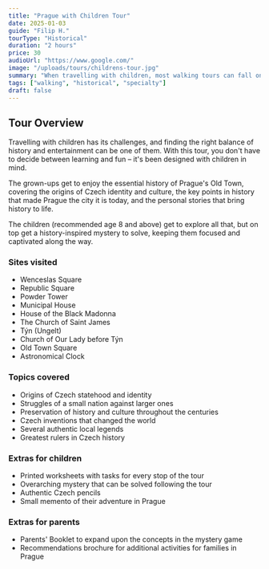 ```yaml
---
title: "Prague with Children Tour"
date: 2025-01-03
guide: "Filip H."
tourType: "Historical"
duration: "2 hours"
price: 30
audioUrl: "https://www.google.com/"
image: "/uploads/tours/childrens-tour.jpg"
summary: "When travelling with children, most walking tours can fall on deaf ears. This tour was designed with children in mind, to help them enjoy their time in the city just as much as their parents might."
tags: ["walking", "historical", "specialty"]
draft: false
---
```


## Tour Overview
Travelling with children has its challenges, and finding the right balance of history and entertainment can be one of them. With this tour, you don't have to decide between learning and fun – it's been designed with children in mind.

The grown-ups get to enjoy the essential history of Prague's Old Town, covering the origins of Czech identity and culture, the key points in history that made Prague the city it is today, and the personal stories that bring history to life.

The children (recommended age 8 and above) get to explore all that, but on top get a history-inspired mystery to solve, keeping them focused and captivated along the way.

### Sites visited
- Wenceslas Square
- Republic Square
- Powder Tower
- Municipal House
- House of the Black Madonna
- The Church of Saint James
- Týn (Ungelt)
- Church of Our Lady before Týn
- Old Town Square
- Astronomical Clock

### Topics covered
- Origins of Czech statehood and identity
- Struggles of a small nation against larger ones
- Preservation of history and culture throughout the centuries
- Czech inventions that changed the world
- Several authentic local legends
- Greatest rulers in Czech history

### Extras for children
- Printed worksheets with tasks for every stop of the tour
- Overarching mystery that can be solved following the tour
- Authentic Czech pencils
- Small memento of their adventure in Prague

### Extras for parents
- Parents' Booklet to expand upon the concepts in the mystery game
- Recommendations brochure for additional activities for families in Prague